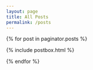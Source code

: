 ```yaml
---
layout: page
title: All Posts
permalink: /posts
---
```


<div class="row listrecent">

  {% for post in paginator.posts %}

  {% include postbox.html %}

  {% endfor %}

</div>
